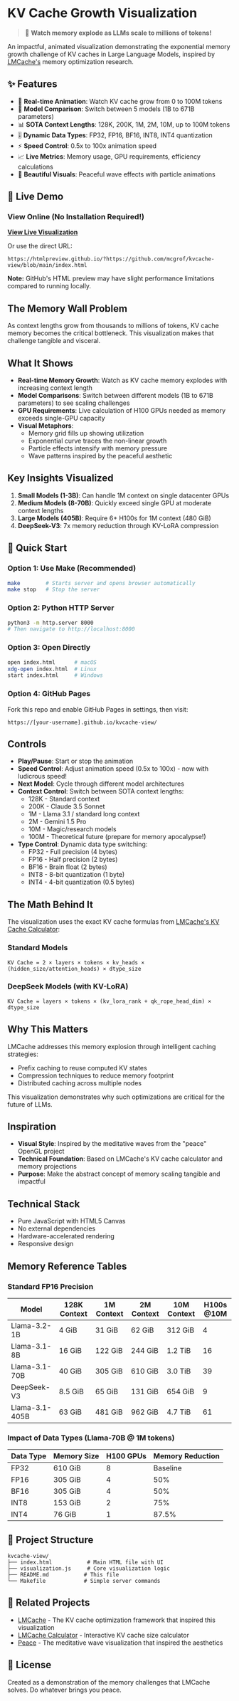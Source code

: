 # KV Cache Growth Visualization

> 🎯 **Watch memory explode as LLMs scale to millions of tokens!**

An impactful, animated visualization demonstrating the exponential memory growth challenge of KV caches in Large Language Models, inspired by [LMCache's](https://lmcache.ai) memory optimization research.

## ✨ Features

- 🚀 **Real-time Animation**: Watch KV cache grow from 0 to 100M tokens
- 🔄 **Model Comparison**: Switch between 5 models (1B to 671B parameters)
- 📊 **SOTA Context Lengths**: 128K, 200K, 1M, 2M, 10M, up to 100M tokens
- 🎚️ **Dynamic Data Types**: FP32, FP16, BF16, INT8, INT4 quantization
- ⚡ **Speed Control**: 0.5x to 100x animation speed
- 📈 **Live Metrics**: Memory usage, GPU requirements, efficiency calculations
- 🌊 **Beautiful Visuals**: Peaceful wave effects with particle animations

## 🚀 Live Demo

### View Online (No Installation Required!)
**[View Live Visualization](https://htmlpreview.github.io/?https://github.com/mcgrof/kvcache-view/blob/main/index.html)**

Or use the direct URL:
```
https://htmlpreview.github.io/?https://github.com/mcgrof/kvcache-view/blob/main/index.html
```

**Note:** GitHub's HTML preview may have slight performance limitations compared to running locally.

## The Memory Wall Problem

As context lengths grow from thousands to millions of tokens, KV cache memory becomes the critical bottleneck. This visualization makes that challenge tangible and visceral.

## What It Shows

- **Real-time Memory Growth**: Watch as KV cache memory explodes with increasing context length
- **Model Comparisons**: Switch between different models (1B to 671B parameters) to see scaling challenges
- **GPU Requirements**: Live calculation of H100 GPUs needed as memory exceeds single-GPU capacity
- **Visual Metaphors**:
  - Memory grid fills up showing utilization
  - Exponential curve traces the non-linear growth
  - Particle effects intensify with memory pressure
  - Wave patterns inspired by the peaceful aesthetic

## Key Insights Visualized

1. **Small Models (1-3B)**: Can handle 1M context on single datacenter GPUs
2. **Medium Models (8-70B)**: Quickly exceed single GPU at moderate context lengths
3. **Large Models (405B)**: Require 6+ H100s for 1M context (480 GiB)
4. **DeepSeek-V3**: 7x memory reduction through KV-LoRA compression

## 🎯 Quick Start

### Option 1: Use Make (Recommended)
```bash
make        # Starts server and opens browser automatically
make stop   # Stop the server
```

### Option 2: Python HTTP Server
```bash
python3 -m http.server 8000
# Then navigate to http://localhost:8000
```

### Option 3: Open Directly
```bash
open index.html      # macOS
xdg-open index.html  # Linux
start index.html     # Windows
```

### Option 4: GitHub Pages
Fork this repo and enable GitHub Pages in settings, then visit:
```
https://[your-username].github.io/kvcache-view/
```

## Controls

- **Play/Pause**: Start or stop the animation
- **Speed Control**: Adjust animation speed (0.5x to 100x) - now with ludicrous speed!
- **Next Model**: Cycle through different model architectures
- **Context Control**: Switch between SOTA context lengths:
  - 128K - Standard context
  - 200K - Claude 3.5 Sonnet
  - 1M - Llama 3.1 / standard long context
  - 2M - Gemini 1.5 Pro
  - 10M - Magic/research models
  - 100M - Theoretical future (prepare for memory apocalypse!)
- **Type Control**: Dynamic data type switching:
  - FP32 - Full precision (4 bytes)
  - FP16 - Half precision (2 bytes)
  - BF16 - Brain float (2 bytes)
  - INT8 - 8-bit quantization (1 byte)
  - INT4 - 4-bit quantization (0.5 bytes)

## The Math Behind It

The visualization uses the exact KV cache formulas from [LMCache's KV Cache Calculator](https://lmcache.ai/kv_cache_calculator.html):

### Standard Models
```
KV Cache = 2 × layers × tokens × kv_heads × (hidden_size/attention_heads) × dtype_size
```

### DeepSeek Models (with KV-LoRA)
```
KV Cache = layers × tokens × (kv_lora_rank + qk_rope_head_dim) × dtype_size
```

## Why This Matters

LMCache addresses this memory explosion through intelligent caching strategies:
- Prefix caching to reuse computed KV states
- Compression techniques to reduce memory footprint
- Distributed caching across multiple nodes

This visualization demonstrates why such optimizations are critical for the future of LLMs.

## Inspiration

- **Visual Style**: Inspired by the meditative waves from the "peace" OpenGL project
- **Technical Foundation**: Based on LMCache's KV cache calculator and memory projections
- **Purpose**: Make the abstract concept of memory scaling tangible and impactful

## Technical Stack

- Pure JavaScript with HTML5 Canvas
- No external dependencies
- Hardware-accelerated rendering
- Responsive design

## Memory Reference Tables

### Standard FP16 Precision

| Model | 128K Context | 1M Context | 2M Context | 10M Context | H100s @10M |
|-------|-------------|------------|-------------|-------------|------------|
| Llama-3.2-1B | 4 GiB | 31 GiB | 62 GiB | 312 GiB | 4 |
| Llama-3.1-8B | 16 GiB | 122 GiB | 244 GiB | 1.2 TiB | 16 |
| Llama-3.1-70B | 40 GiB | 305 GiB | 610 GiB | 3.0 TiB | 39 |
| DeepSeek-V3 | 8.5 GiB | 65 GiB | 131 GiB | 654 GiB | 9 |
| Llama-3.1-405B | 63 GiB | 481 GiB | 962 GiB | 4.7 TiB | 61 |

### Impact of Data Types (Llama-70B @ 1M tokens)

| Data Type | Memory Size | H100 GPUs | Memory Reduction |
|-----------|-------------|-----------|------------------|
| FP32 | 610 GiB | 8 | Baseline |
| FP16 | 305 GiB | 4 | 50% |
| BF16 | 305 GiB | 4 | 50% |
| INT8 | 153 GiB | 2 | 75% |
| INT4 | 76 GiB | 1 | 87.5% |

## 📁 Project Structure

```
kvcache-view/
├── index.html           # Main HTML file with UI
├── visualization.js     # Core visualization logic
├── README.md           # This file
└── Makefile            # Simple server commands
```

## 🔗 Related Projects

- [LMCache](https://github.com/LMCache/LMCache) - The KV cache optimization framework that inspired this visualization
- [LMCache Calculator](https://lmcache.ai/kv_cache_calculator.html) - Interactive KV cache size calculator
- [Peace](https://github.com/mcgrof/peace) - The meditative wave visualization that inspired the aesthetics

## 📝 License

Created as a demonstration of the memory challenges that LMCache solves. Do whatever brings you peace.